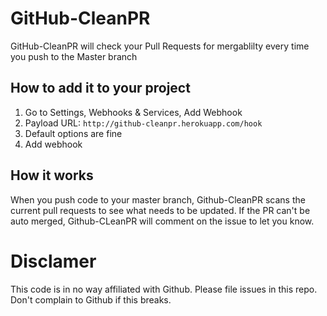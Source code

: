 # GitHub-CleanPR

GitHub-CleanPR will check your Pull Requests for mergablilty every time you push to the Master branch

## How to add it to your project

1. Go to Settings, Webhooks & Services, Add Webhook
2. Payload URL: `http://github-cleanpr.herokuapp.com/hook`
3. Default options are fine
4. Add webhook

## How it works

When you push code to your master branch, Github-CleanPR scans the current pull
requests to see what needs to be updated.  If the PR can't be auto merged, 
Github-CLeanPR will comment on the issue to let you know.

# Disclamer

This code is in no way affiliated with Github. Please file issues in this repo.
Don't complain to Github if this breaks.
